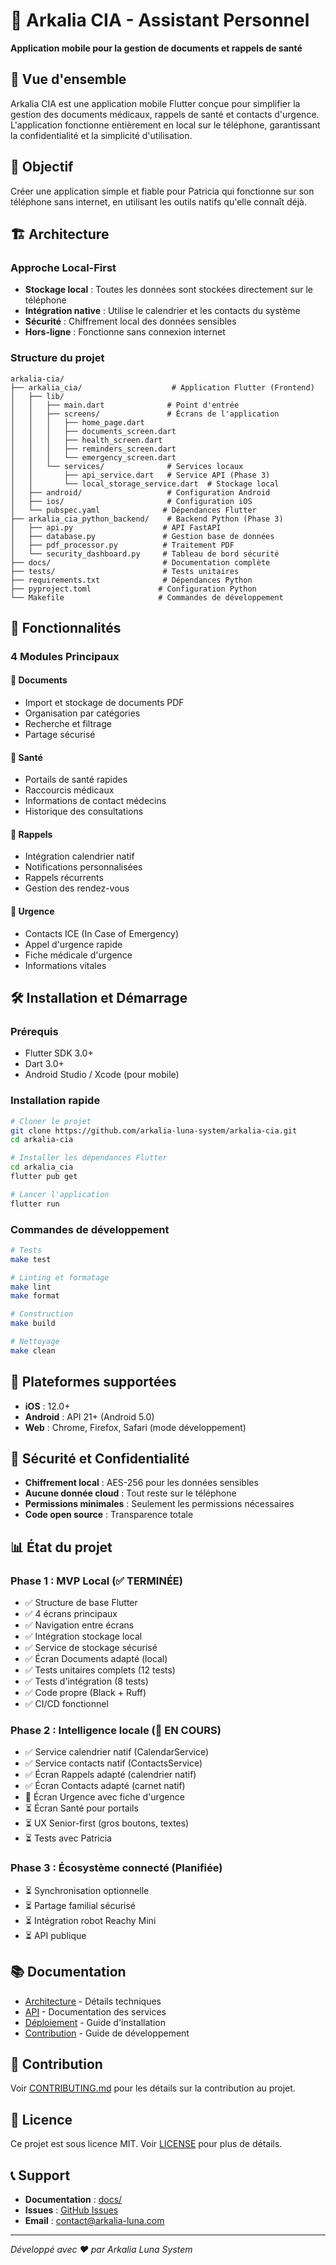 # 🌟 Arkalia CIA - Assistant Personnel

**Application mobile pour la gestion de documents et rappels de santé**

## 📱 Vue d'ensemble

Arkalia CIA est une application mobile Flutter conçue pour simplifier la gestion des documents médicaux, rappels de santé et contacts d'urgence. L'application fonctionne entièrement en local sur le téléphone, garantissant la confidentialité et la simplicité d'utilisation.

## 🎯 Objectif

Créer une application simple et fiable pour Patricia qui fonctionne sur son téléphone sans internet, en utilisant les outils natifs qu'elle connaît déjà.

## 🏗️ Architecture

### Approche Local-First
- **Stockage local** : Toutes les données sont stockées directement sur le téléphone
- **Intégration native** : Utilise le calendrier et les contacts du système
- **Sécurité** : Chiffrement local des données sensibles
- **Hors-ligne** : Fonctionne sans connexion internet

### Structure du projet
```
arkalia-cia/
├── arkalia_cia/                    # Application Flutter (Frontend)
│   ├── lib/
│   │   ├── main.dart              # Point d'entrée
│   │   ├── screens/               # Écrans de l'application
│   │   │   ├── home_page.dart
│   │   │   ├── documents_screen.dart
│   │   │   ├── health_screen.dart
│   │   │   ├── reminders_screen.dart
│   │   │   └── emergency_screen.dart
│   │   └── services/              # Services locaux
│   │       ├── api_service.dart   # Service API (Phase 3)
│   │       └── local_storage_service.dart  # Stockage local
│   ├── android/                   # Configuration Android
│   ├── ios/                       # Configuration iOS
│   └── pubspec.yaml              # Dépendances Flutter
├── arkalia_cia_python_backend/    # Backend Python (Phase 3)
│   ├── api.py                    # API FastAPI
│   ├── database.py               # Gestion base de données
│   ├── pdf_processor.py          # Traitement PDF
│   └── security_dashboard.py     # Tableau de bord sécurité
├── docs/                         # Documentation complète
├── tests/                        # Tests unitaires
├── requirements.txt              # Dépendances Python
├── pyproject.toml               # Configuration Python
└── Makefile                     # Commandes de développement
```

## 🚀 Fonctionnalités

### 4 Modules Principaux

#### 📄 Documents
- Import et stockage de documents PDF
- Organisation par catégories
- Recherche et filtrage
- Partage sécurisé

#### 🏥 Santé
- Portails de santé rapides
- Raccourcis médicaux
- Informations de contact médecins
- Historique des consultations

#### 🔔 Rappels
- Intégration calendrier natif
- Notifications personnalisées
- Rappels récurrents
- Gestion des rendez-vous

#### 🚨 Urgence
- Contacts ICE (In Case of Emergency)
- Appel d'urgence rapide
- Fiche médicale d'urgence
- Informations vitales

## 🛠️ Installation et Démarrage

### Prérequis
- Flutter SDK 3.0+
- Dart 3.0+
- Android Studio / Xcode (pour mobile)

### Installation rapide
```bash
# Cloner le projet
git clone https://github.com/arkalia-luna-system/arkalia-cia.git
cd arkalia-cia

# Installer les dépendances Flutter
cd arkalia_cia
flutter pub get

# Lancer l'application
flutter run
```

### Commandes de développement
```bash
# Tests
make test

# Linting et formatage
make lint
make format

# Construction
make build

# Nettoyage
make clean
```

## 📱 Plateformes supportées

- **iOS** : 12.0+
- **Android** : API 21+ (Android 5.0)
- **Web** : Chrome, Firefox, Safari (mode développement)

## 🔐 Sécurité et Confidentialité

- **Chiffrement local** : AES-256 pour les données sensibles
- **Aucune donnée cloud** : Tout reste sur le téléphone
- **Permissions minimales** : Seulement les permissions nécessaires
- **Code open source** : Transparence totale

## 📊 État du projet

### Phase 1 : MVP Local (✅ TERMINÉE)
- ✅ Structure de base Flutter
- ✅ 4 écrans principaux
- ✅ Navigation entre écrans
- ✅ Intégration stockage local
- ✅ Service de stockage sécurisé
- ✅ Écran Documents adapté (local)
- ✅ Tests unitaires complets (12 tests)
- ✅ Tests d'intégration (8 tests)
- ✅ Code propre (Black + Ruff)
- ✅ CI/CD fonctionnel

### Phase 2 : Intelligence locale (🔄 EN COURS)
- ✅ Service calendrier natif (CalendarService)
- ✅ Service contacts natif (ContactsService)
- ✅ Écran Rappels adapté (calendrier natif)
- ✅ Écran Contacts adapté (carnet natif)
- 🔄 Écran Urgence avec fiche d'urgence
- ⏳ Écran Santé pour portails
- ⏳ UX Senior-first (gros boutons, textes)
- ⏳ Tests avec Patricia

### Phase 3 : Écosystème connecté (Planifiée)
- ⏳ Synchronisation optionnelle
- ⏳ Partage familial sécurisé
- ⏳ Intégration robot Reachy Mini
- ⏳ API publique


## 📚 Documentation

- [Architecture](docs/ARCHITECTURE.md) - Détails techniques
- [API](docs/API.md) - Documentation des services
- [Déploiement](docs/DEPLOYMENT.md) - Guide d'installation
- [Contribution](docs/CONTRIBUTING.md) - Guide de développement

## 🤝 Contribution

Voir [CONTRIBUTING.md](docs/CONTRIBUTING.md) pour les détails sur la contribution au projet.

## 📄 Licence

Ce projet est sous licence MIT. Voir [LICENSE](LICENSE) pour plus de détails.

## 📞 Support

- **Documentation** : [docs/](docs/)
- **Issues** : [GitHub Issues](https://github.com/arkalia-luna-system/arkalia-cia/issues)
- **Email** : contact@arkalia-luna.com

---

*Développé avec ❤️ par Arkalia Luna System*
